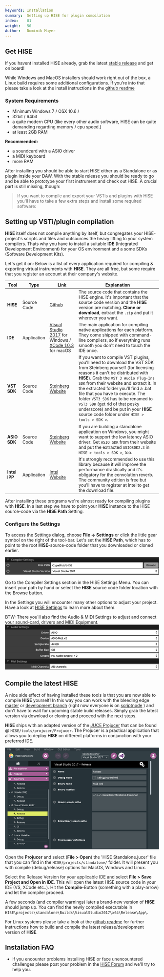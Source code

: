 ```yaml
---
keywords: Installation
summary:  Setting up HISE for plugin compilation
index:    01
weight:   50
Author:   Dominik Mayer
---
```


## Get HISE

If you havent installed HISE already, grab the latest [stable release](https://github.com/christophhart/HISE/releases/) and get on board! 

While Windows and MacOS installers should work right out of the box, a Linux build requires some additional configurations. If you're into that please take a look at the install instructions in the [github readme](https://github.com/christophhart/HISE)  

### System Requirements
- Minimum Windows 7 / OSX 10.6 /  
- 32bit / 64bit
- a quite modern CPU (like every other audio software, HISE can be quite demanding regarding memory / cpu speed.)
- at least 2GB RAM

**Recommended:**
- a soundcard with a ASIO driver
- a MIDI keyboard
- more RAM


After installing you should be able to start HISE either as a Standalone or as plugin inside your DAW. With the stable release you should be ready to go and be able to prototype your first instrument and check out HISE. A crucial part is still missing, though: 

>If you want to compile and export your VSTis and plugins with HISE you'll have to take a few extra steps and install some required software: 

## Setting up VSTi/plugin compilation

**HISE** itself does not compile anything by itself, but congregates your HISE-project's scripts and files and outsources the heavy lifting to your system compilers. Thats why you have to install a suitable **IDE** (Integrated Development Environment) for your OS environment and a some SDKs (Software Development Kits).  

Let's get it on: Below is a list of every application required for compiling & exporting virtual instruments with **HISE**. They are all free, but some require that you register an account at their company's website.


| Tool | Type | Link |  Explanation |
| ---- | ---- | ----- | ----------- |
| **HISE** | Source Code | [Github](https://github.com/christophhart/HISE) | The source code that contains the HISE engine. It's important that the source code version and the **HISE** version are matching. **Clone or download**, extract the `.zip` and put it wherever you want.  |
| **IDE** | Application | [Visual Studio 2017](https://www.visualstudio.com/vs/older-downloads/) for Windows / [XCode 10.3](https://download.developer.apple.com/Developer_Tools/Xcode_10.3/Xcode_10.3.xip) for macOS  | The main application for compiling native applications for each platform. They come shipped with command-line compilers, so if everything runs smooth you don't need to touch the IDE once.  |
| **VST SDK** | Source Code | [Steinberg Website](https://www.steinberg.net/en/company/developers.html) | If you want to compile VST plugins, you'll need to download the VST SDK from Steinberg yourself (for licensing reasons it can't be distributed with **HISE**). Grab the `VST 3 Audio Plug-Ins SDK` from their website and extract it. In the extracted folder you'll find a .bat file that you have to execute. The folder `VST3_SDK` has to be renamed to `VST3 SDK` (get rid of that pesky underscore) and be put in your **HISE** source code folder under `HISE > tools > SDK >`. |
| **ASIO SDK** | Source Code| [Steinberg Website](https://www.steinberg.net/en/company/developers.html) | If you are building a standalone application on Windows, you might want to support the low latency ASIO driver. Get `ASIO SDK` from their website and put the extracted `ASIOSDK2.3` in `HISE > tools > SDK >`, too. |
| **Intel IPP** | Application | [Intel Website](https://registrationcenter.intel.com/en/forms/?productid=2558&licensetype=2) | It's strongly recommended to use this library because it will improve the performance drastically and it's obligatory for the convolution reverb. The community edition is free but you'll have to register at Intel to get the download file. |


After installing these programs we're almost ready for compiling plugins with **HISE**. In a last step we have to point your **HISE** instance to the HISE source-code via the **HISE Path** Setting.


### Configure the Settings

To access the Settings dialog, choose **File -> Settings** or click the little gear symbol on the right of the tool-bar. Let's set the **HISE Path**, which has to point to the root **HISE**-source-code folder that you downloaded or cloned earlier.

![hise-path](images/custom/hise-path.png)

Go to the Compiler Settings section in the HISE Settings Menu. You can insert your path by hand or select the **HISE** source code folder location with the Browse button.

In the Settings you will encounter many other options to adjust your project. Have a look at [HISE Settings](/working-with-hise/settings) to learn more about them.

BTW: There you'll also find the Audio & MIDI Settings to adjust and connect your sound-card, drivers and MIDI Equipment.
![audio-settings](images/custom/audio-settings.png)


## Compile the latest HISE

A nice side effect of having installed these tools is that you are now able to compile **HISE** yourself! In this way you can work with the bleeding edge [master](https://github.com/christophhart/HISE/tree/master) or [development branch](https://github.com/christophhart/HISE/tree/develop) (right now everyone is on [scriptnode](https://github.com/christophhart/HISE/tree/scriptnode) ) and don't have to wait for upcoming stable build releases. Simply grab the latest version via download or cloning and proceed with the next steps.  

**HISE** ships with an adapted version of the [JUCE Projucer](https://juce.com/discover/projucer) that can be found @ `HISE/tools/projucer/Projucer`. The Projucer is a practical application that allows you to deploy **HISE** on different platforms in conjunction with your preferred IDE.

![projucer](images/custom/projucer.png)

Open the **Projucer** and select (**File > Open**) the 'HISE Standalone.jucer' file that you can find in the `HISE/projects/standalone/` folder. It will present you with compile (debug/release) options for MacOS, Windows and Linux.

Select the Release Version for your applicable IDE and select **File > Save Project and Open in IDE**. This will open the latest HISE source code in your IDE (VS, XCode etc..). Hit the **Compile**-Button (something with a play-arrow) and let the compiler proceed. 

A few seconds (and compiler warnings) later a brand-new version of **HISE** should jump up. You can find the newly compiled executable in `HISE\projects\standalone\Builds\VisualStudio2017\x64\Release\App\`.

For Linux systems please take a look at the [github readme](https://github.com/christophhart/HISE) for further instructions how to build and compile the latest release/development version of **HISE**.


## Installation FAQ
- If you encounter problems installing HISE or face unencountered challenges please post your problem in the [HISE Forum](https://forum.hise.audio) and we'll try to help you. 
